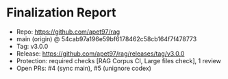 # Finalization Report
- Repo: https://github.com/apet97/rag
- main (origin) @ 54cab97a196e59bf6178462c58cb164f7f478773
- Tag: v3.0.0
- Release: https://github.com/apet97/rag/releases/tag/v3.0.0
- Protection: required checks [RAG Corpus CI, Large files check], 1 review
- Open PRs: #4 (sync main), #5 (unignore codex)
